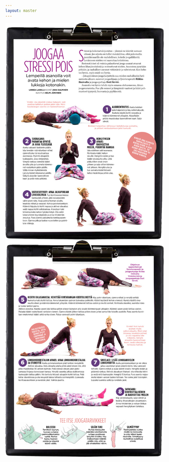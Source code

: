 ```yaml
---
layout: master
---
```

<div id="yoga-images">
<img src="/images/yoga1.jpg">
<img src="/images/yoga2.jpg">
</div>